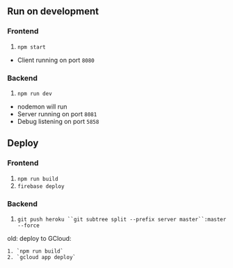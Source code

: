 ## Run on development

### Frontend

1. `npm start`

- Client running on port `8080`

### Backend

1. `npm run dev`

- nodemon will run
- Server running on port `8081`
- Debug listening on port `5858`

## Deploy

### Frontend

1. `npm run build`
2. `firebase deploy`

### Backend

1. `git push heroku ``git subtree split --prefix server master``:master --force`

old: deploy  to GCloud:
```
1. `npm run build`
2. `gcloud app deploy`
```
